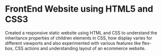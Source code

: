 # FrontEnd Website using HTML5 and CSS3

Created a responsive static website using HTML and CSS to understand the inheritance properties of children elements in CSS, how display varies for different viewports and also
experimented with various features like flex-box, CSS actions and understanding layout of an ecommerce website.
